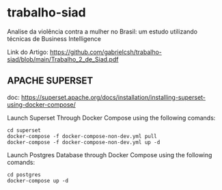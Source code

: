 # trabalho-siad
Analise da violência contra a mulher no Brasil: um estudo utilizando técnicas de Business Intelligence 

Link do Artigo: https://github.com/gabrielcsh/trabalho-siad/blob/main/Trabalho_2_de_Siad.pdf

## APACHE SUPERSET

doc: https://superset.apache.org/docs/installation/installing-superset-using-docker-compose/

Launch Superset Through Docker Compose using the following comands:

```
cd superset
docker-compose -f docker-compose-non-dev.yml pull
docker-compose -f docker-compose-non-dev.yml up -d
```

Launch Postgres Database through Docker Compose using the following comands:

```
cd postgres
docker-compose up -d
```
